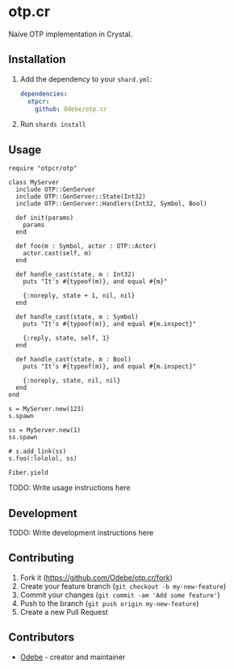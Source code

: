 # otp.cr

Naive OTP implementation in Crystal.

## Installation

1. Add the dependency to your `shard.yml`:

   ```yaml
   dependencies:
     otpcr:
       github: Odebe/otp.cr
   ```

2. Run `shards install`

## Usage

```crystal
require "otpcr/otp"

class MyServer
  include OTP::GenServer
  include OTP::GenServer::State(Int32)
  include OTP::GenServer::Handlers(Int32, Symbol, Bool)

  def init(params)
    params
  end

  def foo(m : Symbol, actor : OTP::Actor)
    actor.cast(self, m)
  end

  def handle_cast(state, m : Int32)
    puts "It's #{typeof(m)}, and equal #{m}"

    {:noreply, state + 1, nil, nil}
  end

  def handle_cast(state, m : Symbol)
    puts "It's #{typeof(m)}, and equal #{m.inspect}"

    {:reply, state, self, 1}
  end

  def handle_cast(state, m : Bool)
    puts "It's #{typeof(m)}, and equal #{m.inspect}"

    {:noreply, state, nil, nil}
  end
end

s = MyServer.new(123)
s.spawn

ss = MyServer.new(1)
ss.spawn

# s.add_link(ss)
s.foo(:lololol, ss)

Fiber.yield
```

TODO: Write usage instructions here

## Development

TODO: Write development instructions here

## Contributing

1. Fork it (<https://github.com/Odebe/otp.cr/fork>)
2. Create your feature branch (`git checkout -b my-new-feature`)
3. Commit your changes (`git commit -am 'Add some feature'`)
4. Push to the branch (`git push origin my-new-feature`)
5. Create a new Pull Request

## Contributors

- [Odebe](https://github.com/Odebe) - creator and maintainer
